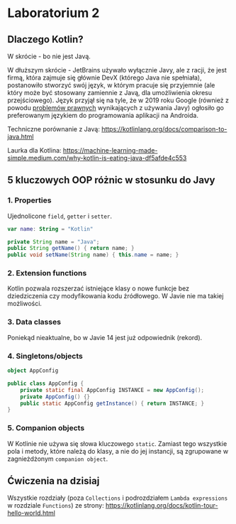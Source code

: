 # Laboratorium 2
## Dlaczego Kotlin?
W skrócie - bo nie jest Javą.

W dłuższym skrócie - JetBrains używało wyłącznie Javy, ale z racji, że jest firmą, która zajmuje się głównie DevX (którego Java nie spełniała), postanowiło stworzyć swój język, w którym pracuje się przyjemnie (ale który może być stosowany zamiennie z Javą, dla umożliwienia okresu przejściowego). Język przyjął się na tyle, że w 2019 roku Google (również z powodu [problemów prawnych](https://en.wikipedia.org/wiki/Google_LLC_v._Oracle_America,_Inc.#:~:text=verdict%20was%20proper.-,Decision,the%20case%20for%20further%20hearing.) wynikających z używania Javy) ogłosiło go preferowanym językiem do programowania aplikacji na Androida.

Techniczne porównanie z Javą:
https://kotlinlang.org/docs/comparison-to-java.html

Laurka dla Kotlina:
https://machine-learning-made-simple.medium.com/why-kotlin-is-eating-java-df5afde4c553

## 5 kluczowych OOP różnic w stosunku do Javy
### 1. Properties
Ujednolicone `field`, `getter` i `setter`.

```kotlin
var name: String = "Kotlin"
```

```java
private String name = "Java";
public String getName() { return name; }
public void setName(String name) { this.name = name; }
```
### 2. Extension functions
Kotlin pozwala rozszerzać istniejące klasy o nowe funkcje bez dziedziczenia czy modyfikowania kodu źródłowego. W Javie nie ma takiej możliwości.
### 3. Data classes
Poniekąd nieaktualne, bo w Javie 14 jest już odpowiednik (rekord).
### 4. Singletons/objects

```Kotlin
object AppConfig
```

```java
public class AppConfig {
    private static final AppConfig INSTANCE = new AppConfig();
    private AppConfig() {}
    public static AppConfig getInstance() { return INSTANCE; }
}
```
### 5. Companion objects
W Kotlinie nie używa się słowa kluczowego `static`. Zamiast tego wszystkie pola i metody, które należą do klasy, a nie do jej instancji, są zgrupowane w zagnieżdżonym `companion object`.

## Ćwiczenia na dzisiaj
Wszystkie rozdziały (poza `Collections` i podrozdziałem `Lambda expressions` w rozdziale `Functions`) ze strony:
https://kotlinlang.org/docs/kotlin-tour-hello-world.html
